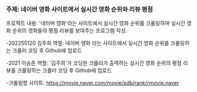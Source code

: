 ### 주제: 네이버 영화 사이트에서 실시간 영화 순위와 리뷰 평점

프로젝트 내용: '네이버 영화'라는 사이트에서 실시간 영화 순위를 크롤링하며 실시간 영화 순위의 영화들의 평점 리뷰를 보여주는 프로그램 작성.

-202255120 김주희 역할: 네이버 영화 라는 사이트에서 실시간 영화 순위를 크롤링하는 크롤러 코딩 후 Github에 업로드

-2021 이승준 역할: '김주희'가 코딩한 크롤러가 출력하는 실시간 영화 순위의 평점 리뷰를 크롤링하는 크롤러 코딩 후 Github에 업로드

-크롤링할 사이트: https://movie.naver.com/movie/sdb/rank/rmovie.naver
